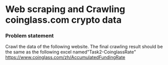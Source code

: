# Web scraping and Crawling coinglass.com crypto data
### Problem statement
Crawl the data of the following website. The final crawling result should be the same as the following excel named"Task2-CoinglassRate"     https://www.coinglass.com/zh/AccumulatedFundingRate

